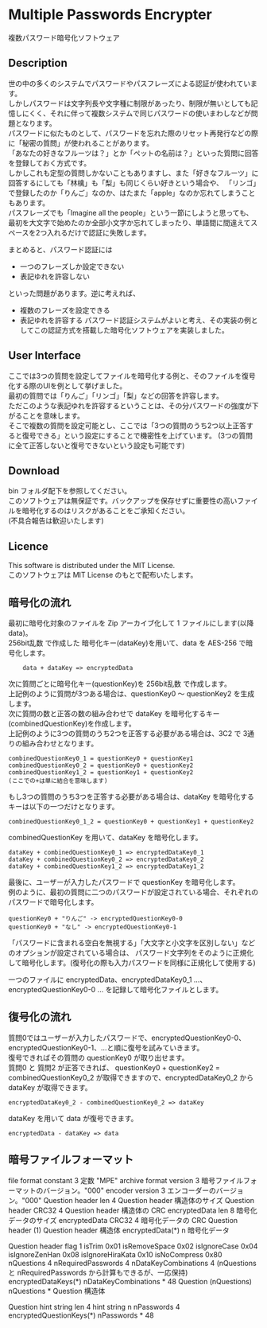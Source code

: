 Multiple Passwords Encrypter
====
複数パスワード暗号化ソフトウェア

## Description
世の中の多くのシステムでパスワードやパスフレーズによる認証が使われています。  
しかしパスワードは文字列長や文字種に制限があったり、制限が無いとしても記憶しにくく、それに伴って複数システムで同じパスワードの使いまわしなどが問題となります。  
パスワードに似たものとして、パスワードを忘れた際のリセット再発行などの際に「秘密の質問」が使われることがあります。  
「あなたの好きなフルーツは？」とか「ペットの名前は？」といった質問に回答を登録しておく方式です。  
しかしこれも定型の質問しかないこともありますし、また「好きなフルーツ」に回答するにしても「林檎」も「梨」も同じくらい好きという場合や、
「リンゴ」で登録したのか「りんご」なのか、はたまた「apple」なのか忘れてしまうこともあります。  
パスフレーズでも「Imagine all the people」という一節にしようと思っても、最初を大文字で始めたのか全部小文字か忘れてしまったり、単語間に間違えてスペースを2つ入れるだけで認証に失敗します。

まとめると、パスワード認証には  
- 一つのフレーズしか設定できない
- 表記ゆれを許容しない

といった問題があります。逆に考えれば、

- 複数のフレーズを設定できる
- 表記ゆれを許容する
パスワード認証システムがよいと考え、その実装の例としてこの認証方式を搭載した暗号化ソフトウェアを実装しました。


## User Interface
ここでは3つの質問を設定してファイルを暗号化する例と、そのファイルを復号化する際のUIを例として挙げました。  
最初の質問では「りんご」「リンゴ」「梨」などの回答を許容します。  
ただこのような表記ゆれを許容するということは、その分パスワードの強度が下がることを意味します。  
そこで複数の質問を設定可能とし、ここでは「3つの質問のうち2つ以上正答すると復号できる」という設定にすることで機密性を上げています。
(3つの質問に全て正答しないと復号できないという設定も可能です)


## Download
bin フォルダ配下を参照してください。  
このソフトウェアは無保証です。バックアップを保存せずに重要性の高いファイルを暗号化するのはリスクがあることをご承知ください。  
(不具合報告は歓迎いたします)

## Licence
This software is distributed under the MIT License.  
このソフトウェアは MIT License のもとで配布いたします。



## 暗号化の流れ
最初に暗号化対象のファイルを Zip アーカイブ化して 1 ファイルにします(以降data)。  
256bit乱数 で作成した 暗号化キー(dataKey)を用いて、data を AES-256 で暗号化します。  
```
    data + dataKey => encryptedData
```

次に質問ごとに暗号化キー(questionKey)を 256bit乱数 で作成します。  
上記例のように質問が3つある場合は、questionKey0 ～ questionKey2 を生成します。  
次に質問の数と正答の数の組み合わせで dataKey を暗号化するキー(combinedQuestionKey)を作成します。  
上記例のように3つの質問のうち2つを正答する必要がある場合は、3C2 で 3通りの組み合わせとなります。  
```
combinedQuestionKey0_1 = questionKey0 + questionKey1
combinedQuestionKey0_2 = questionKey0 + questionKey2
combinedQuestionKey1_2 = questionKey1 + questionKey2
(ここでの+は単に結合を意味します)
```

もし3つの質問のうち3つを正答する必要がある場合は、dataKey を暗号化するキーは以下の一つだけとなります。  
```
combinedQuestionKey0_1_2 = questionKey0 + questionKey1 + questionKey2
```

combinedQuestionKey を用いて、dataKey を暗号化します。  
```
dataKey + combinedQuestionKey0_1 => encryptedDataKey0_1
dataKey + combinedQuestionKey0_2 => encryptedDataKey0_2
dataKey + combinedQuestionKey1_2 => encryptedDataKey1_2
```

最後に、ユーザーが入力したパスワードで questionKey を暗号化します。  
例のように、最初の質問に二つのパスワードが設定されている場合、それぞれのパスワードで暗号化します。  
```
questionKey0 + "りんご" -> encryptedQuestionKey0-0
questionKey0 + "なし" -> encryptedQuestionKey0-1
```

「パスワードに含まれる空白を無視する」「大文字と小文字を区別しない」などのオプションが設定されている場合は、
パスワード文字列をそのように正規化して暗号化します。(復号化の際も入力パスワードを同様に正規化して使用する)

一つのファイルに encryptedData、encryptedDataKey0_1 ...、encryptedQuestionKey0-0 ... を記録して暗号化ファイルとします。



## 復号化の流れ
質問0ではユーザーが入力したパスワードで、encryptedQuestionKey0-0、encryptedQuestionKey0-1、…と順に復号を試みていきます。  
復号できればその質問の questionKey0 が取り出せます。  
質問0 と 質問2 が正答できれば、 questionKey0 + questionKey2 = combinedQuestionKey0_2 が取得できますので、encryptedDataKey0_2 から dataKey が取得できます。  
```
encryptedDataKey0_2 - combinedQuestionKey0_2 => dataKey
```
dataKey を用いて data が復号できます。  
```
encryptedData - dataKey => data
```



## 暗号ファイルフォーマット

file format
constant				3	定数 "MPE"
archive format version	3	暗号ファイルフォーマットのバージョン。"000"
encoder version			3	エンコーダーのバージョン。"000"
Question header len		4	Question header 構造体のサイズ
Question header CRC32	4	Question header 構造体の CRC
encryptedData len		8	暗号化データのサイズ
encryptedData CRC32		4	暗号化データの CRC
Question header			(1)	Question header 構造体
encryptedData(*)		n	暗号化データ


Question header
	flag					1
		isTrim				0x01
		isRemoveSpace		0x02
		isIgnoreCase		0x04
		isIgnoreZenHan		0x08
		isIgnoreHiraKata	0x10
		isNoCompress		0x80
	nQuestions				4
	nRequiredPasswords		4
	nDataKeyCombinations	4	(nQuestions と nRequiredPasswords から計算もできるが、一応保持)
	encryptedDataKeys(*)	nDataKeyCombinations * 48
	Question				(nQuestions)	nQuestions * Question 構造体

Question
	hint string len				4
	hint string					n
	nPasswords					4
	encryptedQuestionKeys(*)	nPasswords * 48




